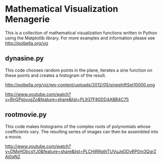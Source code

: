 Mathematical Visualization Menagerie
==================================

This is a collection of mathematical visualization functions written in Python using the Matplotlib library.
For more examples and information please see http://poibella.org/viz

dynasine.py
--------------

This code chooses random points in the plane, iterates a sine function on these points and creates a histogram of the result.

http://poibella.org/viz/wp-content/uploads/2012/05/sineshiftSet10000.png

http://www.youtube.com/watch?v=RnGPpjvugZo&feature=share&list=PL937F80DD4ABB4C75

rootmovie.py
--------------

This code makes histograms of the complex roots of polynomials whose coefficients vary.
The resulting series of images can then be assembled into a movie.

http://www.youtube.com/watch?v=DMxHObcsYJ0&feature=share&list=PLCHiRRgthTUVuJeDDvRP0m3QgrZAj0qN2
